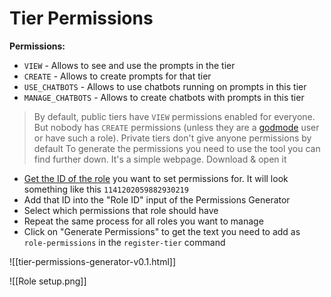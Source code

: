 # Tier Permissions

__**Permissions:**__
- `VIEW` - Allows to see and use the prompts in the tier
- `CREATE` - Allows to create prompts for that tier
- `USE_CHATBOTS` - Allows to use chatbots running on prompts in this tier
- `MANAGE_CHATBOTS` - Allows to create chatbots with prompts in this tier

> By default, public tiers have `VIEW` permissions enabled for everyone. But nobody has `CREATE` permissions (unless they are a [godmode](https://discord.com/channels/1100933695986208849/1141470321245954189) user or have such a role). Private tiers don't give anyone permissions by default
> To generate the permissions you need to use the tool you can find further down. It's a simple webpage. Download & open it

- [Get the ID of the role](<https://discord.com/channels/1100933695986208849/1149283993548759090>) you want to set permissions for. It will look something like this `1141202059882930219`
- Add that ID into the "Role ID" input of the Permissions Generator
- Select which permissions that role should have
- Repeat the same process for all roles you want to manage
- Click on "Generate Permissions" to get the text you need to add as `role-permissions` in the `register-tier` command




![[tier-permissions-generator-v0.1.html]]

![[Role setup.png]]
